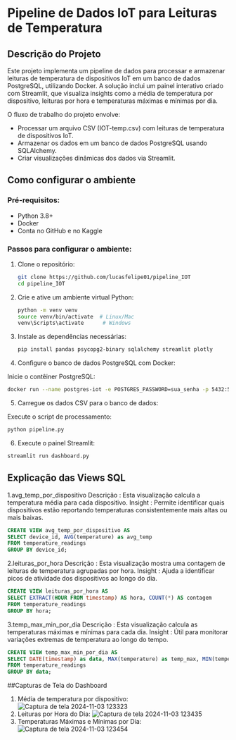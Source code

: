 # Pipeline de Dados IoT para Leituras de Temperatura

## Descrição do Projeto
Este projeto implementa um pipeline de dados para processar e armazenar leituras de temperatura de dispositivos IoT em um banco de dados PostgreSQL, utilizando Docker. A solução inclui um painel interativo criado com Streamlit, que visualiza insights como a média de temperatura por dispositivo, leituras por hora e temperaturas máximas e mínimas por dia.

O fluxo de trabalho do projeto envolve:

- Processar um arquivo CSV (IOT-temp.csv) com leituras de temperatura de dispositivos IoT.
- Armazenar os dados em um banco de dados PostgreSQL usando SQLAlchemy.
- Criar visualizações dinâmicas dos dados via Streamlit.

## Como configurar o ambiente

### Pré-requisitos:
- Python 3.8+
- Docker
- Conta no GitHub e no Kaggle

### Passos para configurar o ambiente:
1. Clone o repositório:

   ```bash
   git clone https://github.com/lucasfelipe01/pipeline_IOT
   cd pipeline_IOT
2. Crie e ative um ambiente virtual Python:

   ```bash
   python -m venv venv
   source venv/bin/activate  # Linux/Mac
   venv\Scripts\activate      # Windows

3. Instale as dependências necessárias:

   ```bash
   pip install pandas psycopg2-binary sqlalchemy streamlit plotly

4. Configure o banco de dados PostgreSQL com Docker:

Inicie o contêiner PostgreSQL:

   ```bash
   docker run --name postgres-iot -e POSTGRES_PASSWORD=sua_senha -p 5432:5432 -d postgres
   ```

5. Carregue os dados CSV para o banco de dados:

Execute o script de processamento:

   ```bash
   python pipeline.py
   ```

6. Execute o painel Streamlit:

```bash
streamlit run dashboard.py
```

## Explicação das Views SQL
1.avg_temp_por_dispositivo
Descrição : Esta visualização calcula a temperatura média para cada dispositivo.
Insight : Permite identificar quais dispositivos estão reportando temperaturas consistentemente mais altas ou mais baixas.
```sql
CREATE VIEW avg_temp_por_dispositivo AS
SELECT device_id, AVG(temperature) as avg_temp
FROM temperature_readings
GROUP BY device_id;
```

2.leituras_por_hora
Descrição : Esta visualização mostra uma contagem de leituras de temperatura agrupadas por hora.
Insight : Ajuda a identificar picos de atividade dos dispositivos ao longo do dia.
```sql
CREATE VIEW leituras_por_hora AS
SELECT EXTRACT(HOUR FROM timestamp) AS hora, COUNT(*) AS contagem
FROM temperature_readings
GROUP BY hora;
```

3.temp_max_min_por_dia
Descrição : Esta visualização calcula as temperaturas máximas e mínimas para cada dia.
Insight : Útil para monitorar variações extremas de temperatura ao longo do tempo.
```sql
CREATE VIEW temp_max_min_por_dia AS
SELECT DATE(timestamp) as data, MAX(temperature) as temp_max, MIN(temperature) as temp_min
FROM temperature_readings
GROUP BY data;
```


##Capturas de Tela do Dashboard




1. Média de temperatura por dispositivo: 
![Captura de tela 2024-11-03 123323](https://github.com/user-attachments/assets/fdab9ddf-4967-4224-80a3-8330230c8d86)
2. Leituras por Hora do Dia:
![Captura de tela 2024-11-03 123435](https://github.com/user-attachments/assets/cd8054f2-07cd-43f1-865b-d02321e20d51)
3. Temperaturas Máximas e Mínimas por Dia: 
![Captura de tela 2024-11-03 123454](https://github.com/user-attachments/assets/190c1c17-9d03-420a-bff2-e66b861db6c0)


